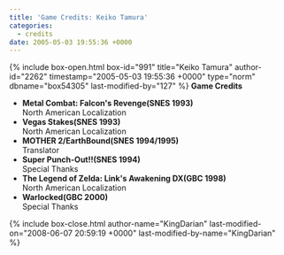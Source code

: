```yaml
---
title: 'Game Credits: Keiko Tamura'
categories:
  - credits
date: 2005-05-03 19:55:36 +0000
---
```

{% include box-open.html box-id="991" title="Keiko Tamura" author-id="2262" timestamp="2005-05-03 19:55:36 +0000" type="norm" dbname="box54305" last-modified-by="127" %}
<b>Game Credits</b>
<UL>
<LI><b>Metal Combat: Falcon's Revenge(SNES 1993)</b><BR />
North American Localization</LI>
<LI><b>Vegas Stakes(SNES 1993)</b><BR />
North American Localization</LI>
<LI><b>MOTHER 2/EarthBound(SNES 1994/1995)</b><BR />
Translator</LI>
<LI><b>Super Punch-Out!!(SNES 1994)</b><BR />
Special Thanks</LI>
<LI><b>The Legend of Zelda: Link's Awakening DX(GBC 1998)</b><BR />
North American Localization</LI>
<LI><b>Warlocked(GBC 2000)</b><BR />
Special Thanks</LI>
</UL>
{% include box-close.html author-name="KingDarian" last-modified-on="2008-06-07 20:59:19 +0000" last-modified-by-name="KingDarian" %}
